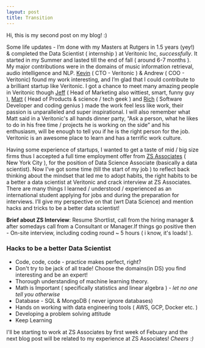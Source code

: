 ```yaml
---
layout: post
title: Transition 
---
```


Hi, this is my second post on my blog! :) 

Some life updates - I’m done with my Masters at Rutgers in 1.5 years (yey!) & completed the Data Scientist ( internship ) at Veritonic Inc, _successfully_. It started in my Summer and lasted till the end of fall ( around 6-7 months ). My major contributions were in the domains of music information retrieval, audio intelligence and NLP. [Kevin](https://falicon.com/) ( CTO - Veritonic ) & Andrew ( COO - Veritonic) found my work interesting, and I’m glad that I could contribute to a brilliant startup like Veritonic. I got a chance to meet many amazing people in Veritonic though [Jeff](https://www.linkedin.com/in/jeffreyspiro/) ( Head of Marketing also wittiest, smart, funny guy ), [Matt](https://www.mattgagliano.com/) ( Head of Products & science / tech geek ) and [Rich](https://www.richinfante.com/) ( Software Developer and coding genius ) made the work feel less like work, their passion is unparalleled and super inspirational. I will also remember what Matt said in a Veritonic's all hands dinner party, “Ask a person, what he likes to do in his free time / projects he is working on the side” and his enthusiasm, will be enough to tell you if he is the right person for the job. Veritonic is an awesome place to learn and has a terrific work culture. 

Having some experience of startups, I wanted to get a taste of mid / big size firms thus I accepted a full time employment offer from [ZS Associates](https://www.zs.com/) ( New York City ), for the position of Data Science Associate (basically a data scientist). Now I’ve got some time (till the start of my job ) to reflect back thinking about the mindset that led me to adopt habits, the right habits to be a better a data scientist at Veritonic and crack interview at ZS Associates. There are many things I learned / understood / experienced as an international student applying for jobs and during the preparation for interviews. I’ll give my perspective on that (wrt Data Science) and mention hacks and tricks to be a better data scientist!


**Brief about ZS Interview**: Resume Shortlist, call from the hiring manager & after somedays call from a Consultant or Manager.If things go positive then - On-site interview, including coding round ~ 5 hours ( i know, it's loads! ). 


### Hacks to be a better Data Scientist 

- Code, code, code - practice makes perfect, right? 
- Don't try to be jack of all trade! Choose the domains(in DS) you find interesting and be an expert!  
- Thorough understanding of machine learning theory. 
- Math is Important ( specifically statistics and linear algebra ) - _let no one tell you otherwise_ 
- Database - SQL & MongoDB ( never ignore databases) 
- Hands on working with data engineering tools ( AWS, GCP, Docker etc. ) 
- Developing a problem solving attitude
- Keep Learning

I'll be starting to work at ZS Associates by first week of Febuary and the next blog post will be related to my experience at ZS Associates!
_Cheers :)_

